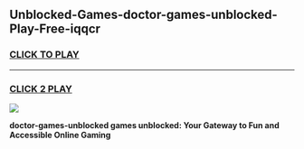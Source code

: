 
## Unblocked-Games-doctor-games-unblocked-Play-Free-iqqcr
<h3>
<a href="https://premium76.site?title=doctor-games-unblocked&ref=22A">CLICK TO PLAY</a></h3>
<hr>

<h3>
<a href="https://premium76.site?title=doctor-games-unblocked&ref=22A">CLICK 2 PLAY</a>
  
</h3>

<a href="https://premium76.site?title=doctor-games-unblocked&ref=22A"><img src="https://clearcache.store/games.png"></a>


**doctor-games-unblocked games unblocked: Your Gateway to Fun and Accessible Online Gaming**
